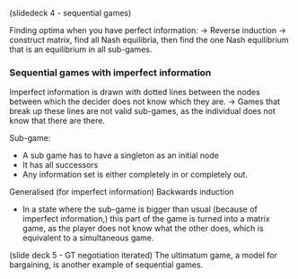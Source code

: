 (slidedeck 4 - sequential games)

Finding optima when you have perfect information:
-> Reverse induction
-> construct matrix, find all Nash equilibria, then find the one Nash equilibrium that is an equilibrium in all sub-games.

### Sequential games with imperfect information
Imperfect information is drawn with dotted lines between the nodes between which the decider does not know which they are.
-> Games that break up these lines are not valid sub-games, as the individual does not know that there are there.

Sub-game:
* A sub game has to have a singleton as an initial node
* It has all successors
* Any information set is either completely in or completely out.

Generalised (for imperfect information) Backwards induction
* In a state where the sub-game is bigger than usual (because of imperfect information,) this part of the game is turned into a matrix game, as the player does not know what the other does, which is equivalent to a simultaneous game.

(slide deck 5 - GT negotiation iterated)
The ultimatum game, a model for bargaining, is another example of sequential games.